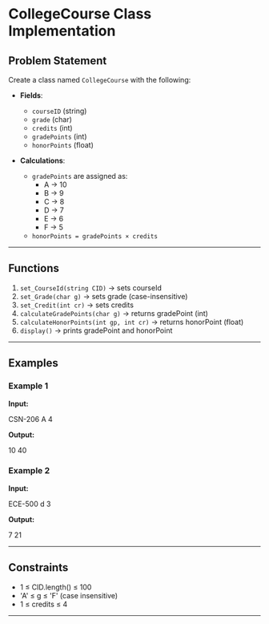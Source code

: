 # CollegeCourse Class Implementation

## Problem Statement
Create a class named `CollegeCourse` with the following:
- **Fields**:  
  - `courseID` (string)  
  - `grade` (char)  
  - `credits` (int)  
  - `gradePoints` (int)  
  - `honorPoints` (float)  

- **Calculations**:  
  - `gradePoints` are assigned as:  
    - A → 10  
    - B → 9  
    - C → 8  
    - D → 7  
    - E → 6  
    - F → 5  
  - `honorPoints = gradePoints × credits`

---

## Functions
1. `set_CourseId(string CID)` → sets courseId  
2. `set_Grade(char g)` → sets grade (case-insensitive)  
3. `set_Credit(int cr)` → sets credits  
4. `calculateGradePoints(char g)` → returns gradePoint (int)  
5. `calculateHonorPoints(int gp, int cr)` → returns honorPoint (float)  
6. `display()` → prints gradePoint and honorPoint  

---

## Examples

### Example 1
**Input:**  

CSN-206 A 4

**Output:**  

10 40


### Example 2
**Input:**  

ECE-500 d 3

**Output:**  

7 21


---

## Constraints
- 1 ≤ CID.length() ≤ 100  
- 'A' ≤ g ≤ 'F' (case insensitive)  
- 1 ≤ credits ≤ 4  

---
